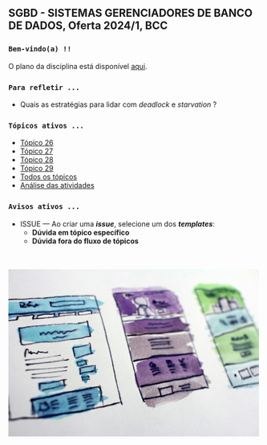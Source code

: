 ## SGBD - SISTEMAS GERENCIADORES DE BANCO DE DADOS, Oferta 2024/1, BCC

### `Bem-vindo(a) !!`

O plano da disciplina está disponível [aqui](./media/sgbd-2024-1-bcc-plano.pdf).<br>

### `Para refletir ...`

- Quais as estratégias para lidar com _deadlock_ e _starvation_ ?

### `Tópicos ativos ...`

- [Tópico 26](./topico/topico-26.md)
- [Tópico 27](./topico/topico-27.md)
- [Tópico 28](./topico/topico-28.md)
- [Tópico 29](./topico/topico-29.md)
- [Todos os tópicos](topico/topico-index.md)
- [Análise das atividades](./topico/tresultado.md)

### `Avisos ativos ...`

- ISSUE &#8212; Ao criar uma _**issue**_, selecione um dos _**templates**_:
  - **Dúvida em tópico específico**
  - **Dúvida fora do fluxo de tópicos**

<br>
<br>
<img src="./media/hal-gatewood-tZc3vjPCk-Q-unsplash.jpg" width="500">
